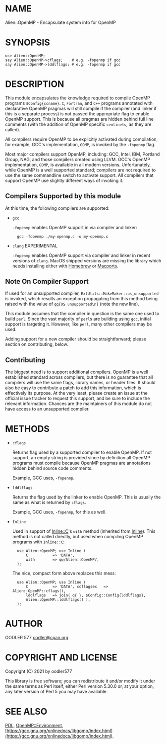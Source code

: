 # NAME

Alien::OpenMP - Encapsulate system info for OpenMP

# SYNOPSIS

    use Alien::OpenMP;
    say Alien::OpenMP->cflags;    # e.g. -fopenmp if gcc 
    say Alien::OpenMP->lddlflags; # e.g. -fopenmp if gcc 

# DESCRIPTION

This module encapsulates the knowledge required to compile OpenMP programs
`$Config{ccname}`. `C`, `Fortran`, and `C++` programs annotated
with declarative OpenMP pragmas will still compile if the compiler (and
linker if this is a separate process) is not passed the appropriate flag
to enable OpenMP support. This is because all pragmas are hidden behind
full line comments (with the addition of OpenMP specific `sentinels`,
as they are called).

All compilers require OpenMP to be explicitly activated during compilation;
for example, GCC's implementation, `GOMP`, is invoked by the `-fopenmp`
flag.

Most major compilers support OpenMP, including: GCC, Intel, IBM,
Portland Group, NAG, and those compilers created using LLVM. GCC's OpenMP
implementation, `GOMP`, is available in all modern versions. Unfortunately,
while OpenMP is a well supported standard; compilers are not required to
use the same commandline switch to activate support. All compilers that
support OpenMP use slightly different ways of invoking it.

## Compilers Supported by this module

At this time, the following compilers are supported:

- `gcc`

    `-fopenmp` enables OpenMP support in via compiler and linker:

        gcc -fopenmp ./my-openmp.c -o my-openmp.x

- `clang` EXPERIMENTAL

    `-fopenmp` enables OpenMP support via compiler and linker in recent
    versions of `clang`. MacOS shipped versions are missing the library
    which needs installing either with [Homebrew](https://brew.sh) or
    [Macports](https://www.macports.org).

## Note On Compiler Support

If used for an unsupported compiler, `ExtUtils::MakeMaker::os_unsupported`
is invoked, which results an exception propagating from this method being
raised with the value of `qq{OS unsupported\n}` (note the new line).

This module assumes that the compiler in question is the same one used to
build `perl`. Since the vast majority of `perl`s are building using
`gcc`, initial support is targeting it. However, like `perl`, many
other compilers may be used.

Adding support for a new compiler should be straightforward; please
section on contributing, below.

## Contributing

The biggest need is to support additional compilers. OpenMP is a well
established standard across compilers, but there is no guarantee that
all compilers will use the same flags, library names, or header files. It
should also be easy to contribute a patch to add this information, which
is effectively its purpose. At the very least, please create an issue
at the official issue tracker to request this support, and be sure to
include the relevant information. Chances are the maintainers of this
module do not have access to an unsupported compiler.

# METHODS

- `cflags`

    Returns flag used by a supported compiler to enable OpenMP. If not support,
    an empty string is provided since by definition all OpenMP programs
    must compile because OpenMP pragmas are annotations hidden behind source
    code comments.

    Example, GCC uses, `-fopenmp`.

- `lddlflags`

    Returns the flag used by the linker to enable OpenMP. This is usually
    the same as what is returned by `cflags`.

    Example, GCC uses, `-fopenmp`, for this as well.

- `Inline`

    Used in support of [Inline::C](https://metacpan.org/pod/Inline%3A%3AC)'s `with` method (inherited from
    [Inline](https://metacpan.org/pod/Inline)). This method is not called directly, but used when compiling
    OpenMP programs with `Inline::C`:

        use Alien::OpenMP; use Inline (
            C           => 'DATA',
            with        => qw/Alien::OpenMP/,
        );

    The nice, compact form above replaces this mess:

        use Alien::OpenMP; use Inline (
            C           => 'DATA', ccflagsex   => Alien::OpenMP::cflags(),
            lddlflags   => join( q{ }, $Config::Config{lddlflags},
            Alien::OpenMP::lddlflags() ),
        );

# AUTHOR

OODLER 577 <oodler@cpan.org>

# COPYRIGHT AND LICENSE

Copyright (C) 2021 by oodler577

This library is free software; you can redistribute it and/or modify
it under the same terms as Perl itself, either Perl version 5.30.0 or,
at your option, any later version of Perl 5 you may have available.

# SEE ALSO

[PDL](https://metacpan.org/pod/PDL), [OpenMP::Environment](https://metacpan.org/pod/OpenMP%3A%3AEnvironment),
[https://gcc.gnu.org/onlinedocs/libgomp/index.html](https://gcc.gnu.org/onlinedocs/libgomp/index.html).
